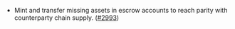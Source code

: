 - Mint and transfer missing assets in escrow accounts
 to reach parity with counterparty chain supply.
 ([\#2993](https://github.com/onomyprotocol/onomy-rebuild/pull/2993))